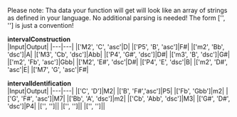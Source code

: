 Please note: Tha data your function will get will look like an array of strings as defined in your language. No additional parsing is needed! The form ['', ''] is just a convention!

**intervalConstruction**<br>
|Input|Output|
|---|---|
|['M2', 'C', 'asc'|D|
|['P5', 'B', 'asc']|F#|
|['m2', 'Bb', 'dsc']|A|
|['M3', 'Cb', 'dsc']|Abb|
|['P4', 'G#', 'dsc']|D#|
|['m3', 'B', 'dsc']|G#|
|['m2', 'Fb', 'asc']|Gbb|
|['M2', 'E#', 'dsc'|D#|
|['P4', 'E', 'dsc'|B|
|['m2', 'D#', 'asc'|E|
|['M7', 'G', 'asc'|F#|

**intervalIdentification** <br>
|Input|Output|
|---|---|
|['C', 'D']|M2|
|['B', 'F#','asc']|P5|
|['Fb', 'Gbb']|m2|
|['G', 'F#', 'asc']|M7|
|['Bb', 'A', 'dsc']|m2|
|['Cb', 'Abb', 'dsc']|M3|
|['G#', 'D#', 'dsc']|P4|
|['', '']||
|['', '']||
|['', '']||
